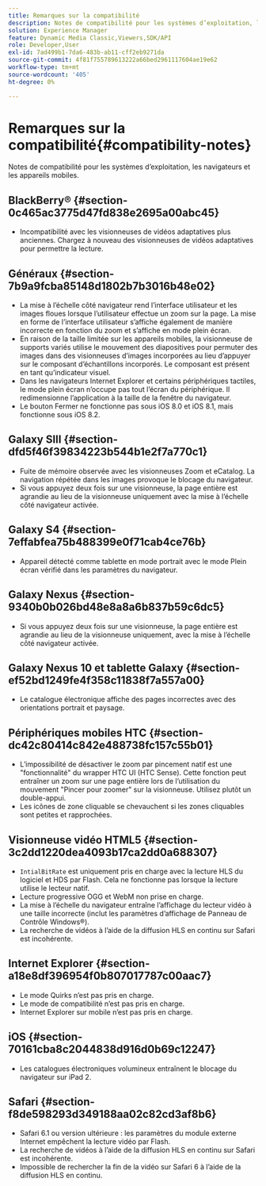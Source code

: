 ```yaml
---
title: Remarques sur la compatibilité
description: Notes de compatibilité pour les systèmes d’exploitation, les navigateurs et les appareils mobiles.
solution: Experience Manager
feature: Dynamic Media Classic,Viewers,SDK/API
role: Developer,User
exl-id: 7ad499b1-7da6-483b-ab11-cff2eb9271da
source-git-commit: 4f81f755789613222a66bed2961117604ae19e62
workflow-type: tm+mt
source-wordcount: '405'
ht-degree: 0%

---
```


# Remarques sur la compatibilité{#compatibility-notes}

<!-- Updated April 06, 2021 from https://wiki.corp.adobe.com/pages/viewpage.action?spaceKey=scene7qa&title=s7Viewers%2C+S7SDK%2C+S7OnDemand+Release+Notes - Contact is Sasha -->

Notes de compatibilité pour les systèmes d’exploitation, les navigateurs et les appareils mobiles.

## BlackBerry® {#section-0c465ac3775d47fd838e2695a00abc45}

* Incompatibilité avec les visionneuses de vidéos adaptatives plus anciennes. Chargez à nouveau des visionneuses de vidéos adaptatives pour permettre la lecture.

## Généraux {#section-7b9a9fcba85148d1802b7b3016b48e02}

* La mise à l’échelle côté navigateur rend l’interface utilisateur et les images floues lorsque l’utilisateur effectue un zoom sur la page. La mise en forme de l’interface utilisateur s’affiche également de manière incorrecte en fonction du zoom et s’affiche en mode plein écran.
* En raison de la taille limitée sur les appareils mobiles, la visionneuse de supports variés utilise le mouvement des diapositives pour permuter des images dans des visionneuses d’images incorporées au lieu d’appuyer sur le composant d’échantillons incorporés. Le composant est présent en tant qu’indicateur visuel.
* Dans les navigateurs Internet Explorer et certains périphériques tactiles, le mode plein écran n’occupe pas tout l’écran du périphérique. Il redimensionne l’application à la taille de la fenêtre du navigateur.
* Le bouton Fermer ne fonctionne pas sous iOS 8.0 et iOS 8.1, mais fonctionne sous iOS 8.2.

## Galaxy SIII {#section-dfd5f46f39834223b544b1e2f7a770c1}

* Fuite de mémoire observée avec les visionneuses Zoom et eCatalog. La navigation répétée dans les images provoque le blocage du navigateur.
* Si vous appuyez deux fois sur une visionneuse, la page entière est agrandie au lieu de la visionneuse uniquement avec la mise à l’échelle côté navigateur activée.

## Galaxy S4 {#section-7effabfea75b488399e0f71cab4ce76b}

* Appareil détecté comme tablette en mode portrait avec le mode Plein écran vérifié dans les paramètres du navigateur.

## Galaxy Nexus {#section-9340b0b026bd48e8a8a6b837b59c6dc5}

* Si vous appuyez deux fois sur une visionneuse, la page entière est agrandie au lieu de la visionneuse uniquement, avec la mise à l’échelle côté navigateur activée.

## Galaxy Nexus 10 et tablette Galaxy {#section-ef52bd1249fe4f358c11838f7a557a00}

* Le catalogue électronique affiche des pages incorrectes avec des orientations portrait et paysage.

## Périphériques mobiles HTC {#section-dc42c80414c842e488738fc157c55b01}

* L’impossibilité de désactiver le zoom par pincement natif est une &quot;fonctionnalité&quot; du wrapper HTC UI (HTC Sense). Cette fonction peut entraîner un zoom sur une page entière lors de l’utilisation du mouvement &quot;Pincer pour zoomer&quot; sur la visionneuse. Utilisez plutôt un double-appui.
* Les icônes de zone cliquable se chevauchent si les zones cliquables sont petites et rapprochées.

## Visionneuse vidéo HTML5 {#section-3c2dd1220dea4093b17ca2dd0a688307}

* `IntialBitRate` est uniquement pris en charge avec la lecture HLS du logiciel et HDS par Flash. Cela ne fonctionne pas lorsque la lecture utilise le lecteur natif.
* Lecture progressive OGG et WebM non prise en charge.
* La mise à l’échelle du navigateur entraîne l’affichage du lecteur vidéo à une taille incorrecte (inclut les paramètres d’affichage de Panneau de Contrôle Windows®).
* La recherche de vidéos à l’aide de la diffusion HLS en continu sur Safari est incohérente.

## Internet Explorer {#section-a18e8df396954f0b807017787c00aac7}

* Le mode Quirks n’est pas pris en charge.
* Le mode de compatibilité n’est pas pris en charge.
* Internet Explorer sur mobile n’est pas pris en charge.

## iOS {#section-70161cba8c2044838d916d0b69c12247}

* Les catalogues électroniques volumineux entraînent le blocage du navigateur sur iPad 2.

## Safari {#section-f8de598293d349188aa02c82cd3af8b6}

* Safari 6.1 ou version ultérieure : les paramètres du module externe Internet empêchent la lecture vidéo par Flash.
* La recherche de vidéos à l’aide de la diffusion HLS en continu sur Safari est incohérente.
* Impossible de rechercher la fin de la vidéo sur Safari 6 à l’aide de la diffusion HLS en continu.
